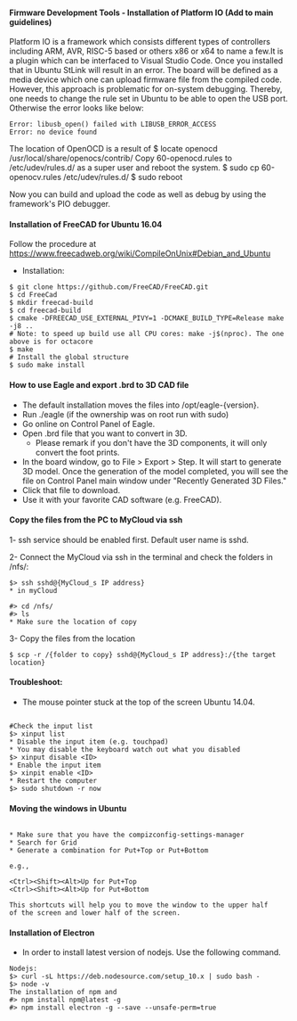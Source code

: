 #### Firmware Development Tools - Installation of Platform IO (Add to main guidelines)
Platform IO is a framework which consists different types of controllers including ARM, AVR, RISC-5
based or others x86 or x64 to name a few.It is a plugin which can be interfaced to Visual Studio
Code.
Once you installed that in Ubuntu StLink will result in an error. The board will be defined as a
media device which one can upload firmware file from the compiled code. However, this approach
is problematic for on-system debugging. Thereby, one needs to change the rule set in Ubuntu to
be able to open the USB port. Otherwise the error looks like below:
```
Error: libusb_open() failed with LIBUSB_ERROR_ACCESS
Error: no device found
```
The location of OpenOCD is a result of 
$ locate openocd
/usr/local/share/openocs/contrib/
Copy 60-openocd.rules to /etc/udev/rules.d/ as a super user and reboot the system.
$ sudo cp 60-openocv.rules /etc/udev/rules.d/
$ sudo reboot

Now you can build and upload the code as well as debug by using the framework's PIO debugger.

#### Installation of FreeCAD for Ubuntu 16.04

Follow the procedure at https://www.freecadweb.org/wiki/CompileOnUnix#Debian_and_Ubuntu
- Installation:
```
$ git clone https://github.com/FreeCAD/FreeCAD.git
$ cd FreeCad
$ mkdir freecad-build
$ cd freecad-build
$ cmake -DFREECAD_USE_EXTERNAL_PIVY=1 -DCMAKE_BUILD_TYPE=Release make -j8 .. 
# Note: to speed up build use all CPU cores: make -j$(nproc). The one above is for octacore
$ make
# Install the global structure
$ sudo make install
```

#### How to use Eagle and export .brd to 3D CAD file
- The default installation moves the files into /opt/eagle-{version}. 
- Run ./eagle (if the ownership was on root run with sudo)
- Go online on Control Panel of Eagle.
- Open .brd file that you want to convert in 3D. 
  - Please remark if you don't have the 3D components, it will only convert the
  foot prints.
- In the board window, go to File > Export > Step. It will start to generate 
3D model. Once the generation of the model completed, you will see the file
on Control Panel main window under "Recently Generated 3D Files."
- Click that file to download. 
- Use it with your favorite CAD software (e.g. FreeCAD).

#### Copy the files from the PC to MyCloud via ssh

1- ssh service should be enabled first. Default user name is sshd.

2- Connect the MyCloud via ssh in the terminal and check the folders in
/nfs/:
```
$> ssh sshd@{MyCloud_s IP address}
* in myCloud

#> cd /nfs/
#> ls
* Make sure the location of copy
```
3- Copy the files from the location 

```
$ scp -r /{folder to copy} sshd@{MyCloud_s IP address}:/{the target location}
```

#### Troubleshoot: 

* The mouse pointer stuck at the top of the screen Ubuntu 14.04.

```

#Check the input list
$> xinput list 
* Disable the input item (e.g. touchpad)
* You may disable the keyboard watch out what you disabled
$> xinput disable <ID>
* Enable the input item
$> xinpit enable <ID>
* Restart the computer
$> sudo shutdown -r now

```

#### Moving the windows in Ubuntu 

```

* Make sure that you have the compizconfig-settings-manager
* Search for Grid
* Generate a combination for Put+Top or Put+Bottom

e.g., 

<Ctrl><Shift><Alt>Up for Put+Top
<Ctrl><Shift><Alt>Up for Put+Bottom

This shortcuts will help you to move the window to the upper half
of the screen and lower half of the screen.
```
#### Installation of Electron
* In order to install latest version of nodejs. Use the following command.
```
Nodejs:
$> curl -sL https://deb.nodesource.com/setup_10.x | sudo bash -
$> node -v
The installation of npm and 
#> npm install npm@latest -g
#> npm install electron -g --save --unsafe-perm=true


```
